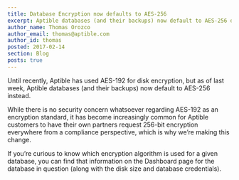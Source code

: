 ```yaml
---
title: Database Encryption now defaults to AES-256
excerpt: Aptible databases (and their backups) now default to AES-256 disk encryption.
author_name: Thomas Orozco
author_email: thomas@aptible.com
author_id: thomas
posted: 2017-02-14
section: Blog
posts: true
---
```


Until recently, Aptible has used AES-192 for disk encryption, but as of last week, Aptible databases (and their backups) now default to AES-256 instead.

While there is no security concern whatsoever regarding AES-192 as an encryption standard, it has become increasingly common for Aptible customers to have their own partners request 256-bit encryption everywhere from a compliance perspective, which is why we’re making this change.

If you’re curious to know which encryption algorithm is used for a given database, you can find that information on the Dashboard page for the database in question (along with the disk size and database credentials).